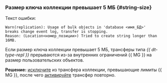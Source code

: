 ### Размер ключа коллекции превышает 5 МБ {#string-size}

Текст ошибки:

```text
Warn(replication): Usage of bulk objects in 'database <имя_БД>'
breaks change event log, transfer is stopping.
Reason: (Location<номер_позиции>) Tried to create string longer than 16MB.
```

Если размер ключа коллекции превышает 5 МБ, трансферы типа _{{ dt-type-repl }}_ прерываются из-за внутренних ограничений {{ MG }} на размер пользовательских объектов.

**Решение:** [исключите](../../../../data-transfer/operations/endpoint/source/mongodb.md) из трансфера коллекции, превышающие лимиты {{ MG }}, после чего [активируйте](../../../../data-transfer/operations/transfer.md#activate) трансфер повторно.
